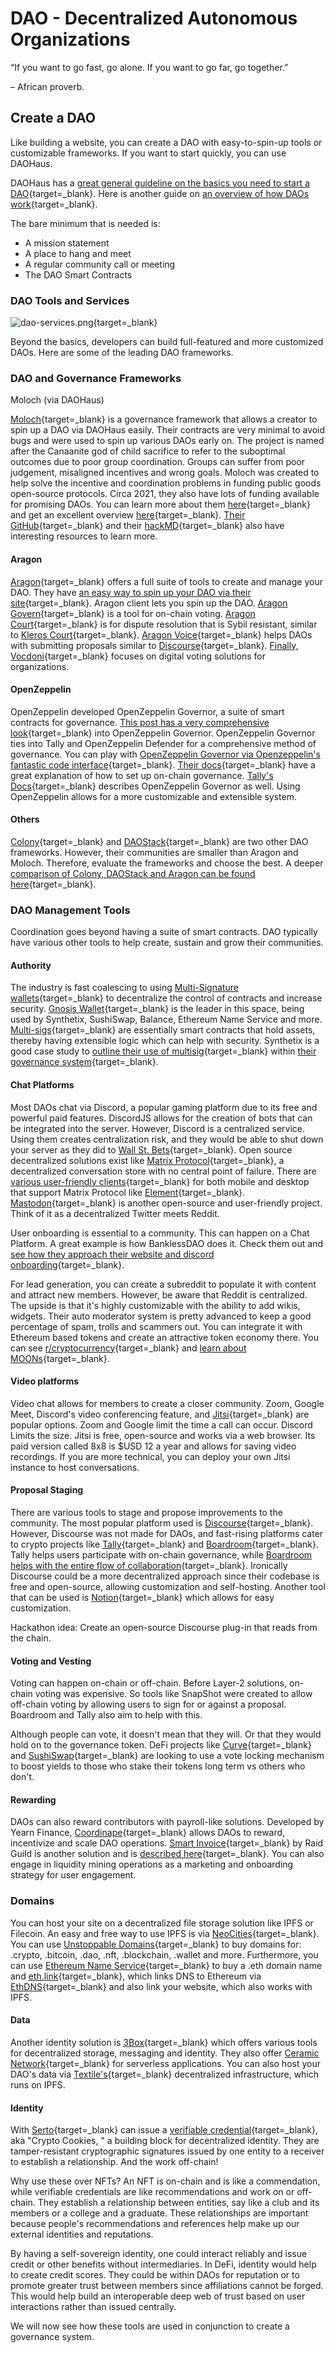 # DAO - Decentralized Autonomous Organizations

“If you want to go fast, go alone.
If you want to go far, go together.”

– African proverb.

## Create a DAO

Like building a website, you can create a DAO with easy-to-spin-up tools or customizable frameworks. If you want to start quickly, you can use DAOHaus.

DAOHaus has a [great general guideline on the basics you need to start a DAO](https://daohaus.substack.com/p/four-and-a-half-steps-to-start-a){target=\_blank}. Here is another guide on [an overview of how DAOs work](https://www.gemini.com/cryptopedia/decentralized-autonomous-organization-dao#section-how-do-da-os-work){target=\_blank}.

The bare minimum that is needed is:

- A mission statement
- A place to hang and meet
- A regular community call or meeting
- The DAO Smart Contracts

### DAO Tools and Services

![dao-services.png](../../img/S06/dao-services.png){target=\_blank}

Beyond the basics, developers can build full-featured and more customized DAOs. Here are some of the leading DAO frameworks.

### DAO and Governance Frameworks

Moloch (via DAOHaus)

[Moloch](https://medium.com/raid-guild/moloch-evolved-v2-primer-25c9cdeab455){target=\_blank} is a governance framework that allows a creator to spin up a DAO via DAOHaus easily. Their contracts are very minimal to avoid bugs and were used to spin up various DAOs early on. The project is named after the Canaanite god of child sacrifice to refer to the suboptimal outcomes due to poor group coordination. Groups can suffer from poor judgement, misaligned incentives and wrong goals. Moloch was created to help solve the incentive and coordination problems in funding public goods open-source protocols. Circa 2021, they also have lots of funding available for promising DAOs. You can learn more about them [here](https://www.molochdao.com/){target=\_blank} and get an excellent overview [here](https://messari.io/asset/molochdao/profile){target=\_blank}. [Their GitHub](https://github.com/MolochVentures/moloch){target=\_blank} and their [hackMD](https://hackmd.io/@daohaus){target=\_blank} also have interesting resources to learn more.

#### Aragon

[Aragon](https://aragon.org/){target=\_blank} offers a full suite of tools to create and manage your DAO. They have [an easy way to spin up your DAO via their site](https://client.aragon.org/#/){target=\_blank}. Aragon client lets you spin up the DAO. [Aragon Govern](https://aragon.org/aragon-govern){target=\_blank} is a tool for on-chain voting. [Aragon Court](https://aragon.org/aragon-court){target=\_blank} is for dispute resolution that is Sybil resistant, similar to [Kleros Court](https://kleros.io/){target=\_blank}. [Aragon Voice](https://aragon.org/){target=\_blank} helps DAOs with submitting proposals similar to [Discourse](https://www.discourse.org/){target=\_blank}. [Finally, Vocdoni](https://aragon.org/vocdoni){target=\_blank} focuses on digital voting solutions for organizations.

#### OpenZeppelin

OpenZeppelin developed OpenZeppelin Governor, a suite of smart contracts for governance. [This post has a very comprehensive look](https://blog.openzeppelin.com/governor-smart-contract/){target=\_blank} into OpenZeppelin Governor. OpenZeppelin Governor ties into Tally and OpenZeppelin Defender for a comprehensive method of governance. You can play with [OpenZeppelin Governor via Openzeppelin's fantastic code interface](https://wizard.openzeppelin.com/#governor){target=\_blank}. [Their docs](https://docs.openzeppelin.com/contracts/4.x/governance){target=\_blank} have a great explanation of how to set up on-chain governance. [Tally's Docs](https://wiki.withtally.com/docs/openzeppelin-governor){target=\_blank} describes OpenZeppelin Governor as well. Using OpenZeppelin allows for a more customizable and extensible system.

#### Others

[Colony](https://colony.io/){target=\_blank} and [DAOStack](https://daostack.io/){target=\_blank} are two other DAO frameworks. However, their communities are smaller than Aragon and Moloch. Therefore, evaluate the frameworks and choose the best. A deeper [comparison of Colony, DAOStack and Aragon can be found here](https://kronosapiens.github.io/blog/2019/06/16/aragon-daostack-colony-moloch.html){target=\_blank}.

### DAO Management Tools

Coordination goes beyond having a suite of smart contracts. DAO typically have various other tools to help create, sustain and grow their communities.

#### Authority

The industry is fast coalescing to using [Multi-Signature wallets](https://academy.binance.com/en/articles/what-is-a-multisig-wallet){target=\_blank} to decentralize the control of contracts and increase security. [Gnosis Wallet](https://gnosis-safe.io/){target=\_blank} is the leader in this space, being used by Synthetix, SushiSwap, Balance, Ethereum Name Service and more. [Multi-sigs](https://medium.com/gauntlet-networks/multisig-transactions-with-gnosis-safe-f5dbe67c1c2d){target=\_blank} are essentially smart contracts that hold assets, thereby having extensible logic which can help with security. Synthetix is a good case study to [outline their use of multisig](https://sips.synthetix.io/sips/sip-141/){target=\_blank} within [their governance system](https://docs.synthetix.io/governance/#ambassador-dao-adao){target=\_blank}.

#### Chat Platforms

Most DAOs chat via Discord, a popular gaming platform due to its free and powerful paid features. DiscordJS allows for the creation of bots that can be integrated into the server. However, Discord is a centralized service. Using them creates centralization risk, and they would be able to shut down your server as they did to [Wall St. Bets](https://www.theverge.com/2021/1/27/22253251/discord-bans-the-r-wallstreetbets-server){target=\_blank}. Open source decentralized solutions exist like [Matrix Protocol](https://matrix.org/){target=\_blank}, a decentralized conversation store with no central point of failure. There are [various user-friendly clients](https://matrix.org/clients){target=\_blank} for both mobile and desktop that support Matrix Protocol like [Element](https://element.io/){target=\_blank}. [Mastodon](https://joinmastodon.org/){target=\_blank} is another open-source and user-friendly project. Think of it as a decentralized Twitter meets Reddit.

User onboarding is essential to a community. This can happen on a Chat Platform. A great example is how BanklessDAO does it. Check them out and [see how they approach their website and discord onboarding](https://www.bankless.community/){target=\_blank}.

For lead generation, you can create a subreddit to populate it with content and attract new members. However, be aware that Reddit is centralized. The upside is that it's highly customizable with the ability to add wikis, widgets. Their auto moderator system is pretty advanced to keep a good percentage of spam, trolls and scammers out. You can integrate it with Ethereum based tokens and create an attractive token economy there. You can see [r/cryptocurrency](https://www.reddit.com/r/CryptoCurrency/){target=\_blank} and [learn about MOONs](https://www.kraken.com/en-us/learn/what-is-reddit-moon){target=\_blank}.

#### Video platforms

Video chat allows for members to create a closer community. Zoom, Google Meet, Discord's video conferencing feature, and [Jitsi](https://jitsi.org/){target=\_blank} are popular options. Zoom and Google limit the time a call can occur. Discord Limits the size. Jitsi is free, open-source and works via a web browser. Its paid version called 8x8 is $USD 12 a year and allows for saving video recordings. If you are more technical, you can deploy your own Jitsi instance to host conversations.

#### Proposal Staging

There are various tools to stage and propose improvements to the community. The most popular platform used is [Discourse](https://www.discourse.org/){target=\_blank}. However, Discourse was not made for DAOs, and fast-rising platforms cater to crypto projects like [Tally](https://docs.withtally.com/){target=\_blank} and [Boardroom](https://www.boardroom.info/){target=\_blank}. Tally helps users participate with on-chain governance, while [Boardroom helps with the entire flow of collaboration](https://governance.substack.com/p/boardroom-raises-2m-to-help-stakeholder){target=\_blank}. Ironically Discourse could be a more decentralized approach since their codebase is free and open-source, allowing customization and self-hosting. Another tool that can be used is [Notion](https://www.notion.so/){target=\_blank} which allows for easy customization.

Hackathon idea: Create an open-source Discourse plug-in that reads from the chain.

#### Voting and Vesting

Voting can happen on-chain or off-chain. Before Layer-2 solutions, on-chain voting was expensive. So tools like SnapShot were created to allow off-chain voting by allowing users to sign for or against a proposal. Boardroom and Tally also aim to help with this.

Although people can vote, it doesn't mean that they will. Or that they would hold on to the governance token. DeFi projects like [Curve](https://github.com/curvefi/curve-veBoost){target=\_blank} and [SushiSwap](https://forum.sushi.com/t/sushinomics-introducing-osushi/4055){target=\_blank} are looking to use a vote locking mechanism to boost yields to those who stake their tokens long term vs others who don't.

#### Rewarding

DAOs can also reward contributors with payroll-like solutions. Developed by Yearn Finance, [Coordinape](https://coordinape.com/){target=\_blank} allows DAOs to reward, incentivize and scale DAO operations. [Smart Invoice](https://smartinvoice.xyz/){target=\_blank} by Raid Guild is another solution and is [described here](https://medium.com/raid-guild/introducing-smart-invoice-211776245a0b){target=\_blank}. You can also engage in liquidity mining operations as a marketing and onboarding strategy for user engagement.

### Domains

You can host your site on a decentralized file storage solution like IPFS or Filecoin. An easy and free way to use IPFS is via [NeoCities](https://neocities.org/){target=\_blank}. You can use [Unstoppable Domains](https://unstoppabledomains.com/){target=\_blank} to buy domains for: .crypto, .bitcoin, .dao, .nft, .blockchain, .wallet and more. Furthermore, you can use [Ethereum Name Service](https://ens.domains/){target=\_blank} to buy a .eth domain name and [eth.link](https://eth.link/){target=\_blank}, which links DNS to Ethereum via [EthDNS](https://medium.com/@jgm.orinoco/ethdns-an-ethereum-backend-for-the-domain-name-system-d52dabd904b3){target=\_blank} and also link your website, which also works with IPFS.

#### Data

Another identity solution is [3Box](https://3boxlabs.com/){target=\_blank} which offers various tools for decentralized storage, messaging and identity. They also offer [Ceramic Network](https://ceramic.network/){target=\_blank} for serverless applications. You can also host your DAO's data via [Textile's](https://www.textile.io/){target=\_blank} decentralized infrastructure, which runs on IPFS.

#### Identity

With [Serto](https://www.serto.id/){target=\_blank} can issue a [verifiable credential](https://decentralized-id.com/web-standards/w3c/wg/vc/verifiable-credentials/){target=\_blank}, aka "Crypto Cookies, " a building block for decentralized identity. They are tamper-resistant cryptographic signatures issued by one entity to a receiver to establish a relationship. And the work off-chain!

Why use these over NFTs? An NFT is on-chain and is like a commendation, while verifiable credentials are like recommendations and work on or off-chain. They establish a relationship between entities, say like a club and its members or a college and a graduate. These relationships are important because people's recommendations and references help make up our external identities and reputations.

By having a self-sovereign identity, one could interact reliably and issue credit or other benefits without intermediaries. In DeFi, identity would help to create credit scores. They could be within DAOs for reputation or to promote greater trust between members since affiliations cannot be forged. This would help build an interoperable deep web of trust based on user interactions rather than issued centrally.

We will now see how these tools are used in conjunction to create a governance system.
